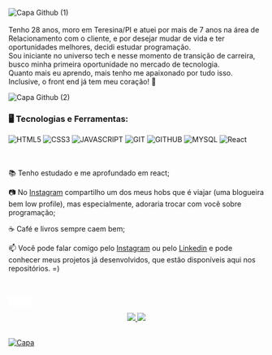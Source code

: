![Capa Github (1)](https://user-images.githubusercontent.com/102766893/195413841-c18772c8-3f28-4671-a2e9-347a8e794cfb.jpg)
</br>
</br>
Tenho 28 anos, moro em Teresina/PI e atuei por mais de 7 anos na área de Relacionamento com o
cliente, e por desejar mudar de vida e ter oportunidades melhores, decidi estudar programação. </br>
Sou iniciante no universo tech e nesse momento de transição de carreira, busco minha primeira oportunidade no mercado de tecnologia. </br>
Quanto mais eu aprendo, mais tenho me apaixonado por tudo isso. Inclusive, o front end já tem meu coração! :purple_heart:
</br>

![Capa Github (2)](https://user-images.githubusercontent.com/102766893/195421275-aac73888-3784-474b-b4ab-93bdc2d7f364.jpg)
</br>

### 🖥️ Tecnologias e Ferramentas: 
<div><img width="40px" src="https://cdn.jsdelivr.net/gh/devicons/devicon/icons/html5/html5-original-wordmark.svg" title = "HTML5"/>
<img width="40px" src="https://cdn.jsdelivr.net/gh/devicons/devicon/icons/css3/css3-original-wordmark.svg" title = "CSS3"/>
<img width="40px" src="https://cdn.jsdelivr.net/gh/devicons/devicon/icons/javascript/javascript-original.svg" title = "JAVASCRIPT"/>
<img width="40px" src="https://cdn.jsdelivr.net/gh/devicons/devicon/icons/git/git-original.svg" title = "GIT"/>
<img width="40px" src="https://cdn.jsdelivr.net/gh/devicons/devicon/icons/github/github-original.svg" title = "GITHUB"/>
<img width="40px" src="https://cdn.jsdelivr.net/gh/devicons/devicon/icons/mysql/mysql-original.svg" title = "MYSQL"/>
<img width="40px" src="https://cdn.jsdelivr.net/gh/devicons/devicon/icons/react/react-original.svg" title = "React" /> </div>
</br>
</br>

<div display="inline-block">
 <p align="left">📚 Tenho estudado e me aprofundado em react;</p>
 <p align="left">📷 No  <a href="https://www.instagram.com/lisandradecassia">Instagram</a> compartilho um dos meus hobs que é viajar (uma blogueira bem low profile), mas especialmente, adoraria trocar com você sobre programação;</p>
 <p align="left">☕ Café e livros sempre caem bem;</p>
</div>

📫 Você pode falar comigo pelo [Instagram](https://www.instagram.com/lisandradecassia) ou pelo [Linkedin](https://www.linkedin.com/in/lisandradecassia/) e pode conhecer meus projetos já desenvolvidos, que estão disponíveis aqui nos repositórios. =)

</br>

<a href="https://www.instagram.com/lisandradecassia" target="_blank"><img align="left" alt="Instagram" width="22px" src="https://github.com/Aakarsh-B/trying-repos/blob/master/insta.svg" />
<a href="https://www.linkedin.com/in/lisandradecassia/" target="_blank"><img align="left" alt="LinkedIn" width="22px" src="https://github.com/Aakarsh-B/trying-repos/blob/master/linkedin.svg" />
</a>
 
 </br>
 </br>

<div align="center">
  <a href="https://github.com/Lisandradecassia">
  <img height="180em" src="https://github-readme-stats.vercel.app/api?username=lisandradecassia&show_icons=true&theme=synthwave"/>
  <img height="180em" src="https://github-readme-stats.vercel.app/api/top-langs/?username=lisandradecassia&layout=compact&langs_count=7&theme=synthwave"/>
</div> </br>

  
  ![Capa](https://user-images.githubusercontent.com/102766893/195422000-b51be00a-b3d2-49e8-92a9-be776231d976.jpg)





